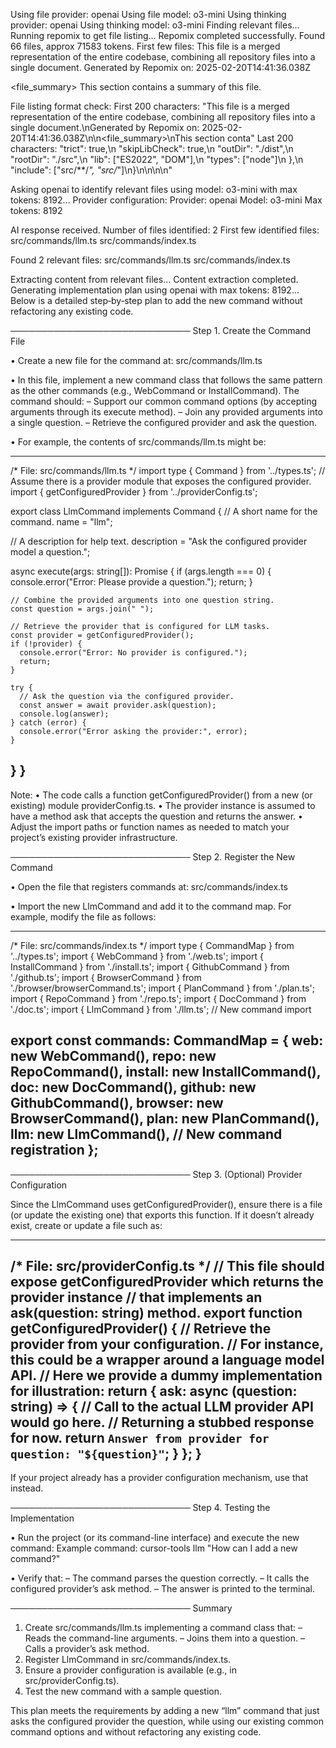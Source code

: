 Using file provider: openai
Using file model: o3-mini
Using thinking provider: openai
Using thinking model: o3-mini
Finding relevant files...
Running repomix to get file listing...
Repomix completed successfully.
Found 66 files, approx 71583 tokens.
First few files:
This file is a merged representation of the entire codebase, combining all repository files into a single document.
Generated by Repomix on: 2025-02-20T14:41:36.038Z

<file_summary>
This section contains a summary of this file.

File listing format check:
First 200 characters: "This file is a merged representation of the entire codebase, combining all repository files into a single document.\nGenerated by Repomix on: 2025-02-20T14:41:36.038Z\n\n<file_summary>\nThis section conta"
Last 200 characters: "trict\": true,\n    \"skipLibCheck\": true,\n    \"outDir\": \"./dist\",\n    \"rootDir\": \"./src\",\n    \"lib\": [\"ES2022\", \"DOM\"],\n    \"types\": [\"node\"]\n  },\n  \"include\": [\"src/**/*\", \"src/*\"]\n}\n</file>\n\n</files>\n"

Asking openai to identify relevant files using model: o3-mini with max tokens: 8192...
Provider configuration:
Provider: openai
Model: o3-mini
Max tokens: 8192

AI response received.
Number of files identified: 2
First few identified files:
src/commands/llm.ts
src/commands/index.ts

Found 2 relevant files:
src/commands/llm.ts
src/commands/index.ts

Extracting content from relevant files...
Content extraction completed.
Generating implementation plan using openai with max tokens: 8192...
Below is a detailed step‐by‐step plan to add the new command without refactoring any existing code.

───────────────────────────── 
Step 1. Create the Command File

• Create a new file for the command at:
  src/commands/llm.ts

• In this file, implement a new command class that follows the same pattern as the other commands (e.g., WebCommand or InstallCommand). The command should:
  – Support our common command options (by accepting arguments through its execute method).
  – Join any provided arguments into a single question.
  – Retrieve the configured provider and ask the question.

• For example, the contents of src/commands/llm.ts might be:

-----------------------------------------------------
/* File: src/commands/llm.ts */
import type { Command } from '../types.ts';
// Assume there is a provider module that exposes the configured provider.
import { getConfiguredProvider } from '../providerConfig.ts';

export class LlmCommand implements Command {
  // A short name for the command.
  name = "llm";

  // A description for help text.
  description = "Ask the configured provider model a question.";

  async execute(args: string[]): Promise<void> {
    if (args.length === 0) {
      console.error("Error: Please provide a question.");
      return;
    }

    // Combine the provided arguments into one question string.
    const question = args.join(" ");

    // Retrieve the provider that is configured for LLM tasks.
    const provider = getConfiguredProvider();
    if (!provider) {
      console.error("Error: No provider is configured.");
      return;
    }

    try {
      // Ask the question via the configured provider.
      const answer = await provider.ask(question);
      console.log(answer);
    } catch (error) {
      console.error("Error asking the provider:", error);
    }
  }
}
-----------------------------------------------------

Note:
• The code calls a function getConfiguredProvider() from a new (or existing) module providerConfig.ts.
• The provider instance is assumed to have a method ask that accepts the question and returns the answer.
• Adjust the import paths or function names as needed to match your project’s existing provider infrastructure.

───────────────────────────── 
Step 2. Register the New Command

• Open the file that registers commands at:
  src/commands/index.ts

• Import the new LlmCommand and add it to the command map. For example, modify the file as follows:

-----------------------------------------------------
/* File: src/commands/index.ts */
import type { CommandMap } from '../types.ts';
import { WebCommand } from './web.ts';
import { InstallCommand } from './install.ts';
import { GithubCommand } from './github.ts';
import { BrowserCommand } from './browser/browserCommand.ts';
import { PlanCommand } from './plan.ts';
import { RepoCommand } from './repo.ts';
import { DocCommand } from './doc.ts';
import { LlmCommand } from './llm.ts';  // New command import

export const commands: CommandMap = {
  web: new WebCommand(),
  repo: new RepoCommand(),
  install: new InstallCommand(),
  doc: new DocCommand(),
  github: new GithubCommand(),
  browser: new BrowserCommand(),
  plan: new PlanCommand(),
  llm: new LlmCommand(),  // New command registration
};
-----------------------------------------------------

───────────────────────────── 
Step 3. (Optional) Provider Configuration

Since the LlmCommand uses getConfiguredProvider(), ensure there is a file (or update the existing one) that exports this function. If it doesn’t already exist, create or update a file such as:

-----------------------------------------------------
/* File: src/providerConfig.ts */
// This file should expose getConfiguredProvider which returns the provider instance
// that implements an ask(question: string) method.
export function getConfiguredProvider() {
  // Retrieve the provider from your configuration.
  // For instance, this could be a wrapper around a language model API.
  // Here we provide a dummy implementation for illustration:
  return {
    ask: async (question: string) => {
      // Call to the actual LLM provider API would go here.
      // Returning a stubbed response for now.
      return `Answer from provider for question: "${question}"`;
    }
  };
}
-----------------------------------------------------

If your project already has a provider configuration mechanism, use that instead.

───────────────────────────── 
Step 4. Testing the Implementation

• Run the project (or its command-line interface) and execute the new command:
  Example command:
    cursor-tools llm "How can I add a new command?"

• Verify that:
  – The command parses the question correctly.
  – It calls the configured provider’s ask method.
  – The answer is printed to the terminal.

───────────────────────────── 
Summary

1. Create src/commands/llm.ts implementing a command class that:
   – Reads the command-line arguments.
   – Joins them into a question.
   – Calls a provider’s ask method.
2. Register LlmCommand in src/commands/index.ts.
3. Ensure a provider configuration is available (e.g., in src/providerConfig.ts).
4. Test the new command with a sample question.

This plan meets the requirements by adding a new “llm” command that just asks the configured provider the question, while using our existing common command options and without refactoring any existing code.